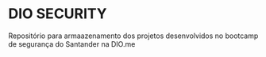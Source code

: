 # DIO SECURITY
Repositório para armaazenamento dos projetos desenvolvidos no bootcamp de segurança do Santander na DIO.me
